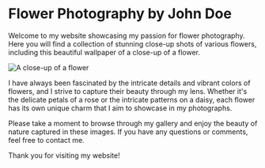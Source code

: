 <!--font:I would recommend using the "Roboto" font for the website.-->

# Flower Photography by John Doe

Welcome to my website showcasing my passion for flower photography. Here you will find a collection of stunning close-up shots of various flowers, including this beautiful wallpaper of a close-up of a flower.

![A close-up of a flower](flower-wallpaper.jpg)

I have always been fascinated by the intricate details and vibrant colors of flowers, and I strive to capture their beauty through my lens. Whether it's the delicate petals of a rose or the intricate patterns on a daisy, each flower has its own unique charm that I aim to showcase in my photographs.

Please take a moment to browse through my gallery and enjoy the beauty of nature captured in these images. If you have any questions or comments, feel free to contact me.

Thank you for visiting my website!

<!--

Write me markdown content of website with wallpaper:

"A close-up of a flower"

The header of the page should not be copy of the text but rather a real content of the website which is using this wallpaper.


---


# Flower Photography by John Doe

Welcome to my website showcasing my passion for flower photography. Here you will find a collection of stunning close-up shots of various flowers, including this beautiful wallpaper of a close-up of a flower.

![A close-up of a flower](flower-wallpaper.jpg)

I have always been fascinated by the intricate details and vibrant colors of flowers, and I strive to capture their beauty through my lens. Whether it's the delicate petals of a rose or the intricate patterns on a daisy, each flower has its own unique charm that I aim to showcase in my photographs.

Please take a moment to browse through my gallery and enjoy the beauty of nature captured in these images. If you have any questions or comments, feel free to contact me.

Thank you for visiting my website!


---


Write me a Google font which is best fitting for the website.

Pick from the list:
- Lobster
- Roboto
- Exo 2
- Open Sans
- Dancing Script
- Futura
- Poppins
- Orbitron
- Barlow Condensed
- IBM Plex Sans
- Raleway
- Playfair Display
- Great Vibes
- Montserrat
- Lato
- Inter
- Alegreya


Write just the font name nothing else.


---


I would recommend using the "Roboto" font for the website.

-->
